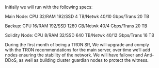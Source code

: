 Initially we will run with the following specs:

Main Node: CPU 32/RAM 192/SSD 4 TB/Netwk 40/10 Gbps/Trans 20 TB

Backup:  CPU 16/RAM 192/SSD 1280 GB/Netwk 40/4 Gbps/Trans 20 TB

Solidity Node: CPU 8/RAM 32/SSD 640 TB/Netwk 40/12 Gbps/Trans 16 TB

During the first month of being a TRON SR, We will upgrade and comply with the TRON recommendations for the main server, over time we’ll add nodes ensuring the stability of the network.  We will have failover and Anti-DDoS, as well as building cluster guardian nodes to protect the witness.
